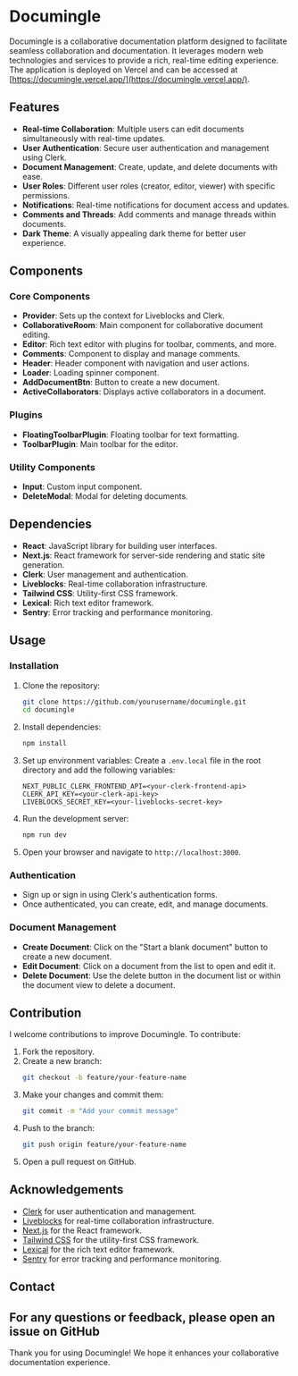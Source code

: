 # Documingle

Documingle is a collaborative documentation platform designed to facilitate seamless collaboration and documentation. It leverages modern web technologies and services to provide a rich, real-time editing experience. The application is deployed on Vercel and can be accessed at [https://documingle.vercel.app/](https://documingle.vercel.app/).

## Features

- **Real-time Collaboration**: Multiple users can edit documents simultaneously with real-time updates.
- **User Authentication**: Secure user authentication and management using Clerk.
- **Document Management**: Create, update, and delete documents with ease.
- **User Roles**: Different user roles (creator, editor, viewer) with specific permissions.
- **Notifications**: Real-time notifications for document access and updates.
- **Comments and Threads**: Add comments and manage threads within documents.
- **Dark Theme**: A visually appealing dark theme for better user experience.

## Components

### Core Components

- **Provider**: Sets up the context for Liveblocks and Clerk.
- **CollaborativeRoom**: Main component for collaborative document editing.
- **Editor**: Rich text editor with plugins for toolbar, comments, and more.
- **Comments**: Component to display and manage comments.
- **Header**: Header component with navigation and user actions.
- **Loader**: Loading spinner component.
- **AddDocumentBtn**: Button to create a new document.
- **ActiveCollaborators**: Displays active collaborators in a document.

### Plugins

- **FloatingToolbarPlugin**: Floating toolbar for text formatting.
- **ToolbarPlugin**: Main toolbar for the editor.

### Utility Components

- **Input**: Custom input component.
- **DeleteModal**: Modal for deleting documents.

## Dependencies

- **React**: JavaScript library for building user interfaces.
- **Next.js**: React framework for server-side rendering and static site generation.
- **Clerk**: User management and authentication.
- **Liveblocks**: Real-time collaboration infrastructure.
- **Tailwind CSS**: Utility-first CSS framework.
- **Lexical**: Rich text editor framework.
- **Sentry**: Error tracking and performance monitoring.

## Usage

### Installation

1. Clone the repository:
   ```bash
   git clone https://github.com/yourusername/documingle.git
   cd documingle
   ```

2. Install dependencies:
   ```bash
   npm install
   ```

3. Set up environment variables:
   Create a `.env.local` file in the root directory and add the following variables:
   ```env
   NEXT_PUBLIC_CLERK_FRONTEND_API=<your-clerk-frontend-api>
   CLERK_API_KEY=<your-clerk-api-key>
   LIVEBLOCKS_SECRET_KEY=<your-liveblocks-secret-key>
   ```

4. Run the development server:
   ```bash
   npm run dev
   ```

5. Open your browser and navigate to `http://localhost:3000`.

### Authentication

- Sign up or sign in using Clerk's authentication forms.
- Once authenticated, you can create, edit, and manage documents.

### Document Management

- **Create Document**: Click on the "Start a blank document" button to create a new document.
- **Edit Document**: Click on a document from the list to open and edit it.
- **Delete Document**: Use the delete button in the document list or within the document view to delete a document.


## Contribution

I welcome contributions to improve Documingle. To contribute:

1. Fork the repository.
2. Create a new branch:
   ```bash
   git checkout -b feature/your-feature-name
   ```
3. Make your changes and commit them:
   ```bash
   git commit -m "Add your commit message"
   ```
4. Push to the branch:
   ```bash
   git push origin feature/your-feature-name
   ```
5. Open a pull request on GitHub.


## Acknowledgements

- [Clerk](https://clerk.dev) for user authentication and management.
- [Liveblocks](https://liveblocks.io) for real-time collaboration infrastructure.
- [Next.js](https://nextjs.org) for the React framework.
- [Tailwind CSS](https://tailwindcss.com) for the utility-first CSS framework.
- [Lexical](https://lexical.dev) for the rich text editor framework.
- [Sentry](https://sentry.io) for error tracking and performance monitoring.

## Contact

For any questions or feedback, please open an issue on GitHub
---

Thank you for using Documingle! We hope it enhances your collaborative documentation experience.
